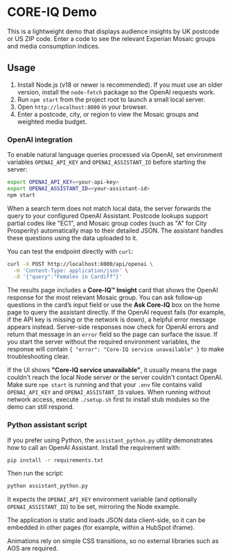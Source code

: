 # CORE-IQ Demo

This is a lightweight demo that displays audience insights by UK postcode or US ZIP code. Enter a code to see the relevant Experian Mosaic groups and media consumption indices.

## Usage
1. Install Node.js (v18 or newer is recommended). If you must use an older version, install the `node-fetch` package so the OpenAI requests work.
2. Run `npm start` from the project root to launch a small local server.
3. Open `http://localhost:8000` in your browser.
4. Enter a postcode, city, or region to view the Mosaic groups and weighted media budget.

### OpenAI integration
To enable natural language queries processed via OpenAI, set environment variables `OPENAI_API_KEY` and `OPENAI_ASSISTANT_ID` before starting the server:

```bash
export OPENAI_API_KEY=<your-api-key>
export OPENAI_ASSISTANT_ID=<your-assistant-id>
npm start
```

When a search term does not match local data, the server forwards the query to
your configured OpenAI Assistant. Postcode lookups support partial codes like
"EC1", and Mosaic group codes (such as "A" for City Prosperity) automatically
map to their detailed JSON. The assistant handles these questions using the
data uploaded to it.

You can test the endpoint directly with `curl`:

```bash
curl -X POST http://localhost:8000/api/openai \
  -H 'Content-Type: application/json' \
  -d '{"query":"Females in Cardiff"}'
```

The results page includes a **Core-IQ™ Insight** card that shows the OpenAI
response for the most relevant Mosaic group. You can ask follow‑up questions in
the card’s input field or use the **Ask Core-IQ** box on the home page to query
the assistant directly. If the OpenAI request fails (for example, if the API
key is missing or the network is down), a helpful error message appears instead.
Server-side responses now check for OpenAI errors and return that message in an
`error` field so the page can surface the issue.
If you start the server without the required environment variables, the response
will contain `{ "error": "Core-IQ service unavailable" }` to make troubleshooting
clear.

If the UI shows **"Core-IQ service unavailable"**, it usually means the page
couldn't reach the local Node server or the server couldn't contact OpenAI. Make
sure `npm start` is running and that your `.env` file contains valid
`OPENAI_API_KEY` and `OPENAI_ASSISTANT_ID` values. When running without network
access, execute `./setup.sh` first
to install stub modules so the demo can still respond.

### Python assistant script
If you prefer using Python, the `assistant_python.py` utility demonstrates
how to call an OpenAI Assistant. Install the requirement with:

```bash
pip install -r requirements.txt
```

Then run the script:

```bash
python assistant_python.py
```

It expects the `OPENAI_API_KEY` environment variable (and optionally
`OPENAI_ASSISTANT_ID`) to be set, mirroring the Node example.

The application is static and loads JSON data client-side, so it can be embedded in other pages (for example, within a HubSpot iframe).

Animations rely on simple CSS transitions, so no external libraries such as AOS are required.
